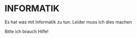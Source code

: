 # INFORMATIK
Es hat was mit Informatik zu tun. Leider muss ich dies machen

Bitte ich brauch Hilfe!
